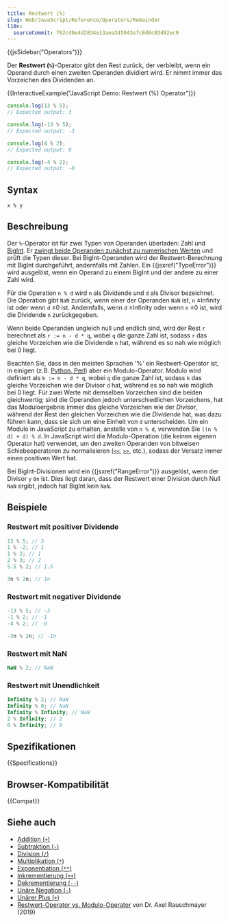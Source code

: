 ```yaml
---
title: Restwert (%)
slug: Web/JavaScript/Reference/Operators/Remainder
l10n:
  sourceCommit: 702cd9e4d2834e13aea345943efc8d0c03d92ec9
---
```


{{jsSidebar("Operators")}}

Der **Restwert (`%`)**-Operator gibt den Rest zurück, der verbleibt, wenn ein Operand durch einen zweiten Operanden dividiert wird. Er nimmt immer das Vorzeichen des Dividenden an.

{{InteractiveExample("JavaScript Demo: Restwert (%) Operator")}}

```js interactive-example
console.log(13 % 5);
// Expected output: 3

console.log(-13 % 5);
// Expected output: -3

console.log(4 % 2);
// Expected output: 0

console.log(-4 % 2);
// Expected output: -0
```

## Syntax

```js-nolint
x % y
```

## Beschreibung

Der `%`-Operator ist für zwei Typen von Operanden überladen: Zahl und [BigInt](/de/docs/Web/JavaScript/Reference/Global_Objects/BigInt). Er [zwingt beide Operanden zunächst zu numerischen Werten](/de/docs/Web/JavaScript/Guide/Data_structures#numeric_coercion) und prüft die Typen dieser. Bei BigInt-Operanden wird der Restwert-Berechnung mit BigInt durchgeführt, andernfalls mit Zahlen. Ein {{jsxref("TypeError")}} wird ausgelöst, wenn ein Operand zu einem BigInt und der andere zu einer Zahl wird.

Für die Operation `n % d` wird `n` als Dividende und `d` als Divisor bezeichnet. Die Operation gibt `NaN` zurück, wenn einer der Operanden `NaN` ist, `n` ±Infinity ist oder wenn `d` ±0 ist. Andernfalls, wenn `d` ±Infinity oder wenn `n` ±0 ist, wird die Dividende `n` zurückgegeben.

Wenn beide Operanden ungleich null und endlich sind, wird der Rest `r` berechnet als `r := n - d * q`, wobei `q` die ganze Zahl ist, sodass `r` das gleiche Vorzeichen wie die Dividende `n` hat, während es so nah wie möglich bei 0 liegt.

Beachten Sie, dass in den meisten Sprachen '%' ein Restwert-Operator ist, in einigen (z.B. [Python, Perl](https://en.wikipedia.org/wiki/Modulo_operation#In_programming_languages)) aber ein Modulo-Operator. Modulo wird definiert als `k := n - d * q`, wobei `q` die ganze Zahl ist, sodass `k` das gleiche Vorzeichen wie der Divisor `d` hat, während es so nah wie möglich bei 0 liegt. Für zwei Werte mit demselben Vorzeichen sind die beiden gleichwertig; sind die Operanden jedoch unterschiedlichen Vorzeichens, hat das Moduloergebnis immer das gleiche Vorzeichen wie der _Divisor_, während der Rest den gleichen Vorzeichen wie die _Dividende_ hat, was dazu führen kann, dass sie sich um eine Einheit von `d` unterscheiden. Um ein Modulo in JavaScript zu erhalten, anstelle von `n % d`, verwenden Sie `((n % d) + d) % d`. In JavaScript wird die Modulo-Operation (die keinen eigenen Operator hat) verwendet, um den zweiten Operanden von bitweisen Schiebeoperatoren zu normalisieren ([`<<`](/de/docs/Web/JavaScript/Reference/Operators/Left_shift), [`>>`](/de/docs/Web/JavaScript/Reference/Operators/Right_shift), etc.), sodass der Versatz immer einen positiven Wert hat.

Bei BigInt-Divisionen wird ein {{jsxref("RangeError")}} ausgelöst, wenn der Divisor `y` `0n` ist. Dies liegt daran, dass der Restwert einer Division durch Null `NaN` ergibt, jedoch hat BigInt kein `NaN`.

## Beispiele

### Restwert mit positiver Dividende

```js
13 % 5; // 3
1 % -2; // 1
1 % 2; // 1
2 % 3; // 2
5.5 % 2; // 1.5

3n % 2n; // 1n
```

### Restwert mit negativer Dividende

```js
-13 % 5; // -3
-1 % 2; // -1
-4 % 2; // -0

-3n % 2n; // -1n
```

### Restwert mit NaN

```js
NaN % 2; // NaN
```

### Restwert mit Unendlichkeit

```js
Infinity % 2; // NaN
Infinity % 0; // NaN
Infinity % Infinity; // NaN
2 % Infinity; // 2
0 % Infinity; // 0
```

## Spezifikationen

{{Specifications}}

## Browser-Kompatibilität

{{Compat}}

## Siehe auch

- [Addition (`+`)](/de/docs/Web/JavaScript/Reference/Operators/Addition)
- [Subtraktion (`-`)](/de/docs/Web/JavaScript/Reference/Operators/Subtraction)
- [Division (`/`)](/de/docs/Web/JavaScript/Reference/Operators/Division)
- [Multiplikation (`*`)](/de/docs/Web/JavaScript/Reference/Operators/Multiplication)
- [Exponentiation (`**`)](/de/docs/Web/JavaScript/Reference/Operators/Exponentiation)
- [Inkrementierung (`++`)](/de/docs/Web/JavaScript/Reference/Operators/Increment)
- [Dekrementierung (`--`)](/de/docs/Web/JavaScript/Reference/Operators/Decrement)
- [Unäre Negation (`-`)](/de/docs/Web/JavaScript/Reference/Operators/Unary_negation)
- [Unärer Plus (`+`)](/de/docs/Web/JavaScript/Reference/Operators/Unary_plus)
- [Restwert-Operator vs. Modulo-Operator](https://2ality.com/2019/08/remainder-vs-modulo.html) von Dr. Axel Rauschmayer (2019)

